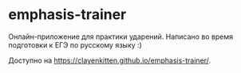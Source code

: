 # emphasis-trainer

Онлайн-приложение для практики ударений.
Написано во время подготовки к ЕГЭ по русскому языку :)

Доступно на <https://clayenkitten.github.io/emphasis-trainer/>.
